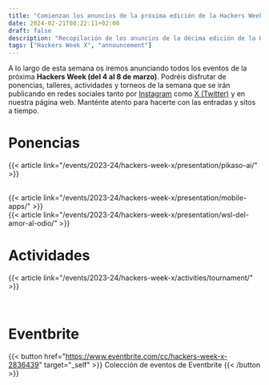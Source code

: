 ```yaml
---
title: "Comienzan los anuncios de la próxima edición de la Hackers Week"
date: 2024-02-21T08:22:11+02:00
draft: false
description: "Recopilación de los anuncios de la décima edición de la Hackers Week"
tags: ["Hackers Week X", "announcement"]
---
```


A lo largo de esta semana os iremos anunciando todos los eventos de la próxima **Hackers Week (del 4 al 8 de marzo)**. Podréis disfrutar de ponencias, talleres, actividades y torneos de la semana que se irán publicando en redes sociales tanto por <a href="https://www.instagram.com/hackersweek/">Instagram</a> como <a href="https://twitter.com/HackersWeek">X (Twitter)</a> y en nuestra página web. Manténte atento para hacerte con las entradas y sitos a tiempo.

# Ponencias
{{< article link="/events/2023-24/hackers-week-x/presentation/pikaso-ai/" >}}

<br/>
{{< article link="/events/2023-24/hackers-week-x/presentation/mobile-apps/" >}}

<br/>
{{< article link="/events/2023-24/hackers-week-x/presentation/wsl-del-amor-al-odio/" >}}

<br/>

# Actividades
{{< article link="/events/2023-24/hackers-week-x/activities/tournament/" >}}

<br/>

# Eventbrite
{{< button href="https://www.eventbrite.com/cc/hackers-week-x-2836439" target="_self" >}}
Colección de eventos de Eventbrite
{{< /button >}}

